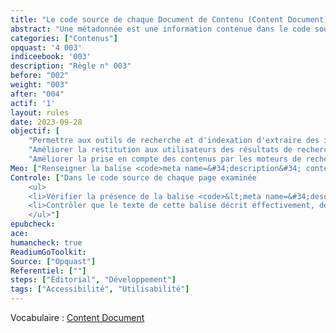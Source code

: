 ```yaml
---
title: "Le code source de chaque Document de Contenu (Content Document) contient une métadonnée qui en décrit le contenu"
abstract: "Une métadonnée est une information contenue dans le code source qui permet de la décrire ou de fournir des informations à son propos. Cette règle concerne la métadonnée description qui, comme son nom l’indique, permet de décrire la page."
categories: ["Contenus"]
opquast: '4 003'
indiceebook: '003'
description: "Règle n° 003"
before: "002"
weight: "003"
after: "004"
actif: '1'
layout: rules
date: 2023-09-28
objectif: [
    "Permettre aux outils de recherche et d'indexation d'extraire des informations à propos du contenu des pages.",
    "Améliorer la restitution aux utilisateurs des résultats de recherche.",
    "Améliorer la prise en compte des contenus par les moteurs de recherche et outils d’indexation."]
Meo: ["Renseigner la balise <code>meta name=&#34;description&#34; content=&#34;&#34;</code>, ou à défaut un élément spécifique ayant la même fonction, avec une description du contenu de la page ou du site."]
Controle: ["Dans le code source de chaque page examinée 
    <ul>
    <li>Vérifier la présence de la balise <code>&lt;meta name=&#34;description&#34; content=&#34;&#34; /&gt;</code> ou d'un équivalent à l'aide, par exemple, des outils de développement des navigateurs.</li>
    <li>Contrôler que le texte de cette balise décrit effectivement, de façon spécifique ou plus générique, le contenu de la page.</li>
    </ul>"]
epubcheck: 
ace: 
humancheck: true
ReadiumGoToolkit: 
Source: ["Opquast"]
Referentiel: [""]
steps: ["Éditorial", "Développement"]
tags: ["Accessibilité", "Utilisabilité"]
---
```


Vocabulaire&nbsp;: [Content Document](../../vocabulaire#contentdocument)